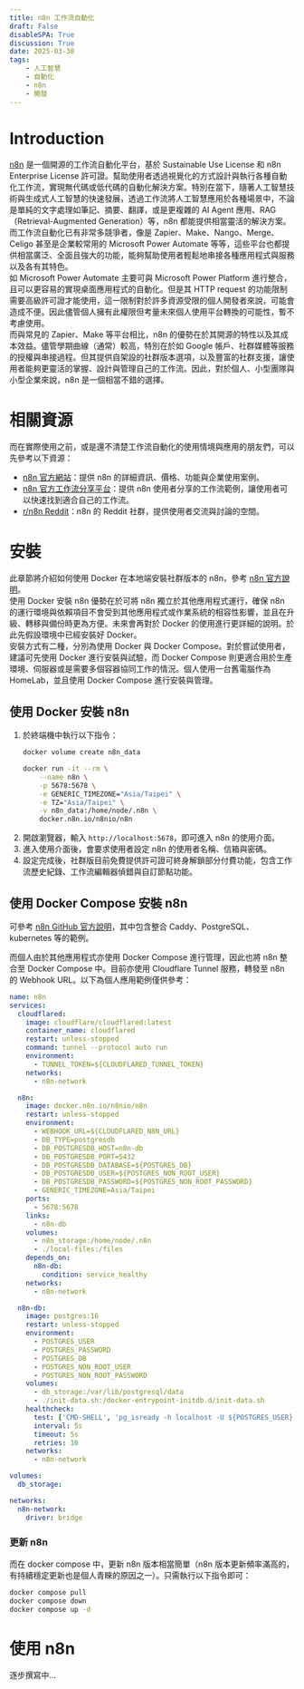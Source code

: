 ```yaml
---
title: n8n 工作流自動化
draft: False
disableSPA: True
discussion: True
date: 2025-03-30
tags:
    - 人工智慧
	- 自動化
	- n8n
    - 開發
---
```

# Introduction
[n8n](https://n8n.io/) 是一個開源的工作流自動化平台，基於 Sustainable Use License 和 n8n Enterprise License 許可證。幫助使用者透過視覺化的方式設計與執行各種自動化工作流，實現無代碼或低代碼的自動化解決方案。特別在當下，隨著人工智慧技術與生成式人工智慧的快速發展，透過工作流將人工智慧應用於各種場景中，不論是單純的文字處理如筆記、摘要、翻譯，或是更複雜的 AI Agent 應用、RAG（Retrieval-Augmented Generation）等，n8n 都能提供相當靈活的解決方案。  
而工作流自動化已有非常多競爭者，像是 Zapier、Make、Nango、Merge、Celigo 甚至是企業較常用的 Microsoft Power Automate 等等，這些平台也都提供相當廣泛、全面且強大的功能，能夠幫助使用者輕鬆地串接各種應用程式與服務以及各有其特色。  
如 Microsoft Power Automate 主要可與 Microsoft Power Platform 進行整合，且可以更容易的實現桌面應用程式的自動化。但是其 HTTP request 的功能限制需要高級許可證才能使用，這一限制對於許多資源受限的個人開發者來說，可能會造成不便。因此儘管個人擁有此權限但考量未來個人使用平台轉換的可能性，暫不考慮使用。  
而與常見的 Zapier、Make 等平台相比，n8n 的優勢在於其開源的特性以及其成本效益。儘管學期曲線（通常）較高，特別在於如 Google 帳戶、社群媒體等服務的授權與串接過程。但其提供自架設的社群版本選項，以及豐富的社群支援，讓使用者能夠更靈活的掌握、設計與管理自己的工作流。因此，對於個人、小型團隊與小型企業來說，n8n 是一個相當不錯的選擇。

# 相關資源
而在實際使用之前，或是還不清楚工作流自動化的使用情境與應用的朋友們，可以先參考以下資源：
- [n8n 官方網站](https://n8n.io/)：提供 n8n 的詳細資訊、價格、功能與企業使用案例。
- [n8n 官方工作流分享平台](https://n8n.io/workflows)：提供 n8n 使用者分享的工作流範例，讓使用者可以快速找到適合自己的工作流。
- [r/n8n Reddit](https://www.reddit.com/r/n8n/)：n8n 的 Reddit 社群，提供使用者交流與討論的空間。

# 安裝
此章節將介紹如何使用 Docker 在本地端安裝社群版本的 n8n，參考 [n8n 官方說明](https://docs.n8n.io/hosting/installation/docker/)。  
使用 Docker 安裝 n8n 優勢在於可將 n8n 獨立於其他應用程式運行，確保 n8n 的運行環境與依賴項目不會受到其他應用程式或作業系統的相容性影響，並且在升級、轉移與備份時更為方便。未來會再對於 Docker 的使用進行更詳細的說明。於此先假設環境中已經安裝好 Docker。  
安裝方式有二種，分別為使用 Docker 與 Docker Compose。對於嘗試使用者，建議可先使用 Docker 進行安裝與試驗，而 Docker Compose 則更適合用於生產環境、伺服器或是需要多個容器協同工作的情況。個人使用一台舊電腦作為 HomeLab，並且使用 Docker Compose 進行安裝與管理。

## 使用 Docker 安裝 n8n
1. 於終端機中執行以下指令：
	```bash
	docker volume create n8n_data

	docker run -it --rm \
		--name n8n \
		-p 5678:5678 \
		-e GENERIC_TIMEZONE="Asia/Taipei" \
		-e TZ="Asia/Taipei" \
		-v n8n_data:/home/node/.n8n \
		docker.n8n.io/n8nio/n8n
	```
2. 開啟瀏覽器，輸入 `http://localhost:5678`，即可進入 n8n 的使用介面。
3. 進入使用介面後，會要求使用者設定 n8n 的使用者名稱、信箱與密碼。
4. 設定完成後，社群版目前免費提供許可證可終身解鎖部分付費功能，包含工作流歷史紀錄、工作流編輯器偵錯與自訂節點功能。

## 使用 Docker Compose 安裝 n8n
可參考 [n8n GitHub 官方說明](https://github.com/n8n-io/n8n-hosting)，其中包含整合 Caddy、PostgreSQL、kubernetes 等的範例。  

而個人由於其他應用程式亦使用 Docker Compose 進行管理，因此也將 n8n 整合至 Docker Compose 中。目前亦使用 Cloudflare Tunnel 服務，轉發至 n8n 的 Webhook URL。以下為個人應用範例僅供參考：
```yml
name: n8n
services:
  cloudflared:
    image: cloudflare/cloudflared:latest
    container_name: cloudflared
    restart: unless-stopped
    command: tunnel --protocol auto run
    environment:
      - TUNNEL_TOKEN=${CLOUDFLARED_TUNNEL_TOKEN}
    networks:
      - n8n-network

  n8n:
    image: docker.n8n.io/n8nio/n8n
    restart: unless-stopped
    environment:
      - WEBHOOK_URL=${CLOUDFLARED_N8N_URL}
      - DB_TYPE=postgresdb
      - DB_POSTGRESDB_HOST=n8n-db
      - DB_POSTGRESDB_PORT=5432
      - DB_POSTGRESDB_DATABASE=${POSTGRES_DB}
      - DB_POSTGRESDB_USER=${POSTGRES_NON_ROOT_USER}
      - DB_POSTGRESDB_PASSWORD=${POSTGRES_NON_ROOT_PASSWORD}
      - GENERIC_TIMEZONE=Asia/Taipei
    ports:
      - 5678:5678
    links:
      - n8n-db
    volumes:
      - n8n_storage:/home/node/.n8n
      - ./local-files:/files
    depends_on:
      n8n-db:
        condition: service_healthy
    networks:
      - n8n-network

  n8n-db:
    image: postgres:16
    restart: unless-stopped
    environment:
      - POSTGRES_USER
      - POSTGRES_PASSWORD
      - POSTGRES_DB
      - POSTGRES_NON_ROOT_USER
      - POSTGRES_NON_ROOT_PASSWORD
    volumes:
      - db_storage:/var/lib/postgresql/data
      - ./init-data.sh:/docker-entrypoint-initdb.d/init-data.sh
    healthcheck:
      test: ['CMD-SHELL', 'pg_isready -h localhost -U ${POSTGRES_USER} -d ${POSTGRES_DB}']
      interval: 5s
      timeout: 5s
      retries: 10
    networks:
      - n8n-network

volumes:
  db_storage:

networks:
  n8n-network:
    driver: bridge
```

### 更新 n8n
而在 docker compose 中，更新 n8n 版本相當簡單（n8n 版本更新頻率滿高的，有持續穩定更新也是個人青睞的原因之一）。只需執行以下指令即可：
```bash
docker compose pull
docker compose down
docker compose up -d
```

# 使用 n8n
逐步撰寫中...